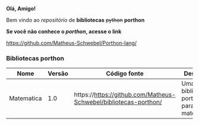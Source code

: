 **Olá, Amigo!**

Bem vindo ao *repositório* de **bibliotecas** ~~python~~ **porthon**

**Se você não conhece o *porthon*, acesse o link**

https://github.com/Matheus-Schwebel/Porthon-lang/

### Bibliotecas porthon

| Nome | Versão | Código fonte | Descrição |
|------|--------|--------------|-----------|
| Matematica | 1.0 | https://https://github.com/Matheus-Schwebel/bibliotecas-porthon/ | Uma biblioteca porthon para a matemática. |
